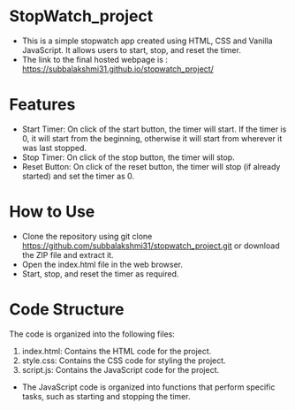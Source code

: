 # StopWatch_project
* This is a simple stopwatch app created using HTML, CSS and Vanilla JavaScript. It allows users to start, stop, and reset the timer.
* The link to the final hosted webpage is : https://subbalakshmi31.github.io/stopwatch_project/


# Features
* Start Timer: On click of the start button, the timer will start. If the timer is 0, it will start from the beginning, otherwise it will start from wherever it was last stopped.
* Stop Timer: On click of the stop button, the timer will stop.
* Reset Button: On click of the reset button, the timer will stop (if already started) and set the timer as 0.

# How to Use
* Clone the repository using git clone https://github.com/subbalakshmi31/stopwatch_project.git or download the ZIP file and extract it.
* Open the index.html file in the web browser.
* Start, stop, and reset the timer as required.

# Code Structure

The code is organized into the following files:

1. index.html: Contains the HTML code for the project.
2. style.css: Contains the CSS code for styling the project.
3. script.js: Contains the JavaScript code for the project.
* The JavaScript code is organized into functions that perform specific tasks, such as starting and stopping the timer.


